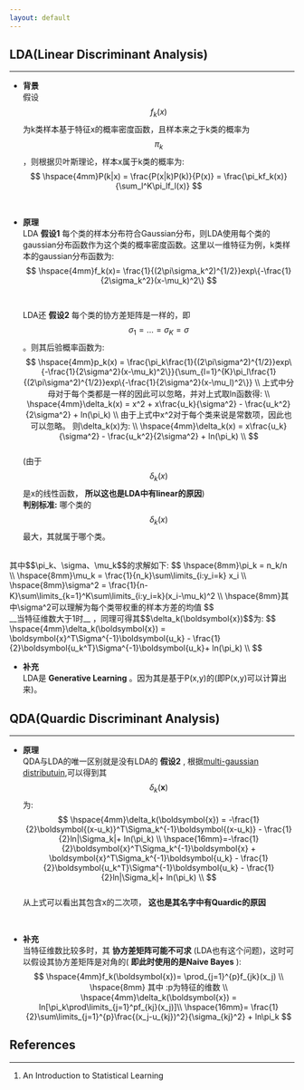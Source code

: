 ```yaml
---
layout: default
---
```


__LDA(Linear Discriminant Analysis)__
----  
---- 
* __背景__     
假设$$f_k(x)$$为k类样本基于特征x的概率密度函数，且样本来之于k类的概率为$$\pi_k$$，则根据贝叶斯理论，样本x属于k类的概率为:      
$$
\hspace{4mm}P(k|x) =  \frac{P(x|k)P(k)}{P(x)} = \frac{\pi_kf_k(x)}{\sum_l^K\pi_lf_l(x)}
$$    
<br />
    
* __原理__     
LDA __假设1__ 每个类的样本分布符合Gaussian分布，则LDA使用每个类的gaussian分布函数作为这个类的概率密度函数。这里以一维特征为例，k类样本的gaussian分布函数为:    
$$
\hspace{4mm}f_k(x)= \frac{1}{(2\pi\sigma_k^2)^{1/2}}exp\{-\frac{1}{2\sigma_k^2}(x-\mu_k)^2\}
$$<br />    
LDA还 __假设2__ 每个类的协方差矩阵是一样的，即$$\sigma_1 = ... = \sigma_K = \sigma$$。则其后验概率函数为:  
$$
\hspace{4mm}p_k(x) = \frac{\pi_k\frac{1}{(2\pi\sigma^2)^{1/2}}exp\{-\frac{1}{2\sigma^2}(x-\mu_k)^2\}}{\sum_{l=1}^{K}\pi_l\frac{1}{(2\pi\sigma^2)^{1/2}}exp\{-\frac{1}{2\sigma^2}(x-\mu_l)^2\}} \\
上式中分母对于每个类都是一样的因此可以忽略，并对上式取ln函数得:  \\
\hspace{4mm}\delta_k(x) = x^2 + x\frac{u_k}{\sigma^2} - \frac{u_k^2}{2\sigma^2} + ln(\pi_k) \\
由于上式中x^2对于每个类来说是常数项，因此也可以忽略。 则\delta_k(x)为:   \\
\hspace{4mm}\delta_k(x) = x\frac{u_k}{\sigma^2} - \frac{u_k^2}{2\sigma^2} + ln(\pi_k) \\
$$      
(由于$$\delta_k(x)$$是x的线性函数， __所以这也是LDA中有linear的原因__)    
__判别标准:__ 哪个类的$$\delta_k(x)$$最大，其就属于哪个类。         
<br />
其中$$\pi_k、\sigma、\mu_k$$的求解如下:    
$$
\hspace{8mm}\pi_k = n_k/n  \\
\hspace{8mm}\mu_k = \frac{1}{n_k}\sum\limits_{i:y_i=k} x_i  \\ 
\hspace{8mm}\sigma^2 = \frac{1}{n-K}\sum\limits_{k=1}^K\sum\limits_{i:y_i=k}(x_i-\mu_k)^2  \\
\hspace{8mm}其中\sigma^2可以理解为每个类带权重的样本方差的均值
$$          
<br />
__当特征维数大于1时__ ，同理可得其$$\delta_k(\boldsymbol{x})$$为:    
$$
\hspace{4mm}\delta_k(\boldsymbol{x}) = \boldsymbol{x}^T\Sigma^{-1}\boldsymbol{u_k} - \frac{1}{2}\boldsymbol{u_k^T}\Sigma^{-1}\boldsymbol{u_k}+ ln(\pi_k) \\
$$    

* __补充__    
LDA是 __Generative Learning__ 。因为其是基于P(x,y)的(即P(x,y)可以计算出来)。

__QDA(Quardic Discriminant Analysis)__
----    
---- 
* __原理__    
QDA与LDA的唯一区别就是没有LDA的 __假设2__ , 根据[multi-gaussian distributuin](../foundation/gauss-distribution.html#multivariate-formular),可以得到其$$\delta_k(\boldsymbol{x})$$为:    
$$
\hspace{4mm}\delta_k(\boldsymbol{x}) = -\frac{1}{2}\boldsymbol{(x-u_k)}^T\Sigma_k^{-1}\boldsymbol{(x-u_k)} - \frac{1}{2}ln|\Sigma_k|+ ln(\pi_k) \\
\hspace{16mm}=-\frac{1}{2}\boldsymbol{x}^T\Sigma_k^{-1}\boldsymbol{x} +  \boldsymbol{x}^T\Sigma_k^{-1}\boldsymbol{u_k} - \frac{1}{2}\boldsymbol{u_k^T}\Sigma^{-1}\boldsymbol{u_k} - \frac{1}{2}ln|\Sigma_k|+ ln(\pi_k) \\
$$    
从上式可以看出其包含x的二次项， __这也是其名字中有Quardic的原因__    
<br />

* __补充__    
当特征维数比较多时，其 __协方差矩阵可能不可求__ (LDA也有这个问题)，这时可以假设其协方差矩阵是对角的( __即此时使用的是Naive Bayes__ ):    
$$
\hspace{4mm}f_k(\boldsymbol{x})= \prod_{j=1}^{p}f_{jk}(x_j)    \\
\hspace{8mm} 其中 :p为特征的维数   \\
\hspace{4mm}\delta_k(\boldsymbol{x})  = ln[\pi_k\prod\limits_{j=1}^pf_{kj}(x_j)]\\
\hspace{16mm}= \frac{1}{2}\sum\limits_{j=1}^{p}\frac{(x_j-u_{kj})^2}{\sigma_{kj}^2} + ln\pi_k
$$    


__References__
----------------    
---    
1. An Introduction to Statistical Learning



